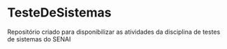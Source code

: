 # TesteDeSistemas
Repositório criado para disponibilizar as atividades da disciplina de testes de sistemas do SENAI
